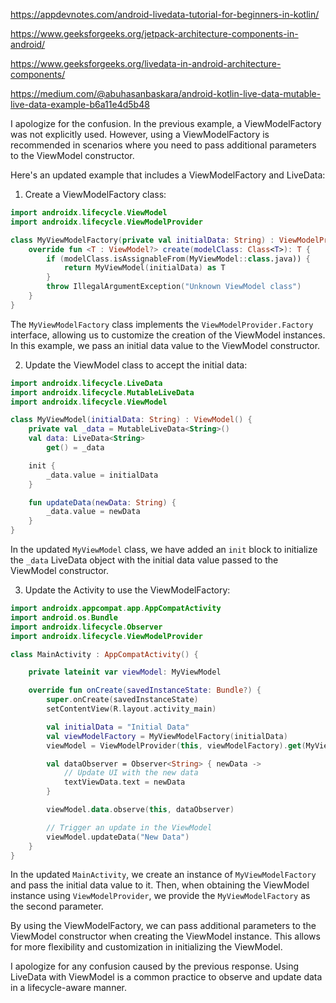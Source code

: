 https://appdevnotes.com/android-livedata-tutorial-for-beginners-in-kotlin/

https://www.geeksforgeeks.org/jetpack-architecture-components-in-android/

https://www.geeksforgeeks.org/livedata-in-android-architecture-components/

https://medium.com/@abuhasanbaskara/android-kotlin-live-data-mutable-live-data-example-b6a11e4d5b48


I apologize for the confusion. In the previous example, a ViewModelFactory was not explicitly used. However, using a ViewModelFactory is recommended in scenarios where you need to pass additional parameters to the ViewModel constructor.

Here's an updated example that includes a ViewModelFactory and LiveData:

1. Create a ViewModelFactory class:

```kotlin
import androidx.lifecycle.ViewModel
import androidx.lifecycle.ViewModelProvider

class MyViewModelFactory(private val initialData: String) : ViewModelProvider.Factory {
    override fun <T : ViewModel?> create(modelClass: Class<T>): T {
        if (modelClass.isAssignableFrom(MyViewModel::class.java)) {
            return MyViewModel(initialData) as T
        }
        throw IllegalArgumentException("Unknown ViewModel class")
    }
}
```

The `MyViewModelFactory` class implements the `ViewModelProvider.Factory` interface, allowing us to customize the creation of the ViewModel instances. In this example, we pass an initial data value to the ViewModel constructor.

2. Update the ViewModel class to accept the initial data:

```kotlin
import androidx.lifecycle.LiveData
import androidx.lifecycle.MutableLiveData
import androidx.lifecycle.ViewModel

class MyViewModel(initialData: String) : ViewModel() {
    private val _data = MutableLiveData<String>()
    val data: LiveData<String>
        get() = _data

    init {
        _data.value = initialData
    }

    fun updateData(newData: String) {
        _data.value = newData
    }
}
```

In the updated `MyViewModel` class, we have added an `init` block to initialize the `_data` LiveData object with the initial data value passed to the ViewModel constructor.

3. Update the Activity to use the ViewModelFactory:

```kotlin
import androidx.appcompat.app.AppCompatActivity
import android.os.Bundle
import androidx.lifecycle.Observer
import androidx.lifecycle.ViewModelProvider

class MainActivity : AppCompatActivity() {

    private lateinit var viewModel: MyViewModel

    override fun onCreate(savedInstanceState: Bundle?) {
        super.onCreate(savedInstanceState)
        setContentView(R.layout.activity_main)

        val initialData = "Initial Data"
        val viewModelFactory = MyViewModelFactory(initialData)
        viewModel = ViewModelProvider(this, viewModelFactory).get(MyViewModel::class.java)

        val dataObserver = Observer<String> { newData ->
            // Update UI with the new data
            textViewData.text = newData
        }

        viewModel.data.observe(this, dataObserver)

        // Trigger an update in the ViewModel
        viewModel.updateData("New Data")
    }
}
```

In the updated `MainActivity`, we create an instance of `MyViewModelFactory` and pass the initial data value to it. Then, when obtaining the ViewModel instance using `ViewModelProvider`, we provide the `MyViewModelFactory` as the second parameter.

By using the ViewModelFactory, we can pass additional parameters to the ViewModel constructor when creating the ViewModel instance. This allows for more flexibility and customization in initializing the ViewModel.

I apologize for any confusion caused by the previous response. Using LiveData with ViewModel is a common practice to observe and update data in a lifecycle-aware manner.